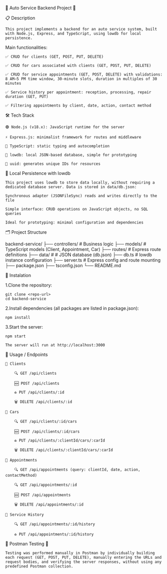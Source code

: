 🚗  Auto Service Backend Project 🚗

📋 Description

    This project implements a backend for an auto service system, built with Node.js, Express, and TypeScript, using lowdb for local persistence.

Main functionalities:

    ✅ CRUD for clients (GET, POST, PUT, DELETE)

    ✅ CRUD for cars associated with clients (GET, POST, PUT, DELETE)

    ✅ CRUD for service appointments (GET, POST, DELETE) with validations: 8 AM–5 PM time window, 30-minute slots, duration in multiples of 30 minutes

    ✅ Service history per appointment: reception, processing, repair duration (GET, PUT)

    ✅ Filtering appointments by client, date, action, contact method

🛠 Tech Stack

    🟢 Node.js (v18.x): JavaScript runtime for the server

    ⚡ Express.js: minimalist framework for routes and middleware

    🔷 TypeScript: static typing and autocompletion

    💾 lowdb: local JSON-based database, simple for prototyping

    🔑 uuid: generates unique IDs for resources

💾 Local Persistence with lowdb

    This project uses lowdb to store data locally, without requiring a dedicated database server. Data is stored in data/db.json:

    Synchronous adapter (JSONFileSync) reads and writes directly to the file

    Simple interface: CRUD operations on JavaScript objects, no SQL queries

    Ideal for prototyping: minimal configuration and dependencies

🗂 Project Structure

backend-service/
├── controllers/        # Business logic
├── models/             # TypeScript models (Client, Appointment, Car)
├── routes/             # Express route definitions
├── data/               # # JSON database (db.json)
├── db.ts               # lowdb instance configuration
├── server.ts           # Express config and route mounting
├── package.json
├── tsconfig.json
└── README.md           

🚀 Instalation

1.Clone the repository:

    git clone <repo-url>
    cd backend-service

2.Install dependencies (all packages are listed in package.json):

    npm install

3.Start the server:

    npm start

    The server will run at http://localhost:3000

📡 Usage / Endpoints

    👥 Clients

        🔍 GET /api/clients

        🆕 POST /api/clients

        ♻️ PUT /api/clients/:id

        🗑 DELETE /api/clients/:id

    🚗 Cars

        🔍 GET /api/clients/:id/cars

        🆕 POST /api/clients/:id/cars

        ♻️ PUT /api/clients/:clientId/cars/:carId

        🗑 DELETE /api/clients/:clientId/cars/:carId

    📅 Appointments

        🔍 GET /api/appointments (query: clientId, date, action, contactMethod)

        🔍 GET /api/appointments/:id

        🆕 POST /api/appointments

        🗑 DELETE /api/appointments/:id

    📝 Service History

        🔍 GET /api/appointments/:id/history

        ♻️ PUT /api/appointments/:id/history

🧪 Postman Testing 🎯

    Testing was performed manually in Postman by individually building each request (GET, POST, PUT, DELETE), manually entering the URLs and request bodies, and verifying the server responses, without using any predefined Postman collection.


